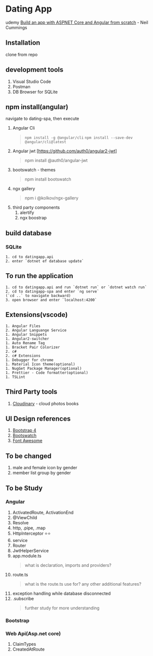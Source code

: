 # Dating App
udemy [Build an app with ASPNET Core and Angular from scratch](https://www.udemy.com/course/build-an-app-with-aspnet-core-and-angular-from-scratch/) - Neil Cummings

## Installation
  clone from repo

## development tools
  1. Visual Studio Code
  2. Postman
  3. DB Browser for SQLite

## npm install(angular)
  navigate to dating-spa, then execute
  1. Angular Cli
     > `npm install -g @angular/cli`
     > `npm install --save-dev @angular/cli@latest`
  1. Angular jwt [https://github.com/auth0/angular2-jwt]
     > npm install @auth0/angular-jwt
  1. bootswatch - themes
      > npm install bootswatch
  1. ngx gallery
      > npm i @kolkov/ngx-gallery
  1. third party components
     1. alertify
     1. ngx boostrap
     
## build database
### SQLite
    1. cd to datingapp.api
    2. enter `dotnet ef database update`

## To run the application
    1. cd to datingapp.api and run `dotnet run` or `dotnet watch run`
    2. cd to datingapp-spa and enter `ng serve`
    (`cd ..` to navigate backward)
    3. open browser and enter `localhost:4200`

## Extensions(vscode)
    1. Angular Files
    2. Angular Languange Service
    1. Angular Snippets
    1. Angular2-switcher
    1. Auto Rename Tag
    1. Bracket Pair Colorizer
    2. c#
    2. c# Extensions
    1. Debugger for chrome
    1. Material Icon theme(optional)
    1. NugGet Package Manager(optional)
    1. Prettier - Code formatter(optional)
    1. TSLint

## Third Party tools
  1. [Cloudinary](https://cloudinary.com/) - cloud photos books

## UI Design references
  1. [Bootstrap 4](https://getbootstrap.com/)
  1. [Bootswatch](https://bootswatch.com/)
  1. [Font Awesome](https://fontawesome.com/v4.7.0/icons/)
## To be changed
  1. male and female icon by gender
  1. member list group by gender
## To be Study
### Angular
  1. ActivatedRoute, ActivationEnd
  1. @ViewChild
  1. Resolve
  1. http, .pipe, .map
  1. HttpInterceptor :star::star:
  1. service
  1. Router
  1. JwtHelperService
  1. app.module.ts
     > what is declaration, imports and providers?
  1. route.ts
     > what is the route.ts use for?
     > any other additional features?
  1. exception handling while database disconnected
  1. .subscribe
     > further study for more understanding
### Bootstrap

### Web Api(Asp.net core)
  1. ClaimTypes
  1. CreatedAtRoute



